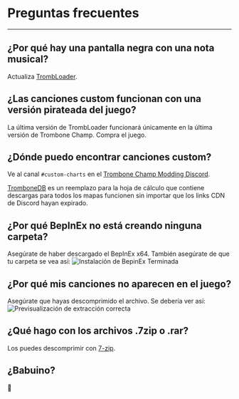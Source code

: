 # Preguntas frecuentes
---

## ¿Por qué hay una pantalla negra con una nota musical?

Actualiza [TrombLoader](https://thunderstore.io/c/trombone-champ/p/TromboneChamps/TrombLoader/).

## ¿Las canciones custom funcionan con una versión pirateada del juego?

La última versión de TrombLoader funcionará únicamente en la última versión de Trombone Champ. Compra el juego.

## ¿Dónde puedo encontrar canciones custom?

Ve al canal `#custom-charts` en el [Trombone Champ Modding Discord](https://discord.gg/KVzKRsbetJ).

[TromboneDB](https://tc-mods.github.io/TromboneDB/) es un reemplazo para la hoja de cálculo que contiene descargas para todos los mapas funcionen sin importar que los links CDN de Discord hayan expirado.

## ¿Por qué BepInEx no está creando ninguna carpeta?

Asegúrate de haber descargado el BepInEx x64. También asegúrate de que tu carpeta se vea así: ![Instalación de BepinEx Terminada](../docs/files/finishedbepinex.png)

## ¿Por qué mis canciones no aparecen en el juego?

Asegúrate que hayas descomprimido el archivo. Se debería ver así: ![Previsualización de extracción correcta](../docs/files/customsongcorrect.png)

## ¿Qué hago con los archivos .7zip o .rar?

Los puedes descomprimir con [7-zip](https://www.7-zip.org/download.html).

## ¿Babuino?

🐒
